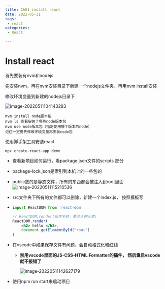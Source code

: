 ```yaml
---
title: Ch01 install react
date: 2022-05-11
tags:
 - react
categories:
 - React

---
```


# Install react

首先要装有nvm和nodejs

先安装nvm，再在nvm安装目录下新建一个nodejs文件夹，再用nvm install安装

修改环境变量到新建的nodejs目录下

![image-20220511104143293](https://markdown-1301334775.cos.eu-frankfurt.myqcloud.com/image-20220511104143293.png)



```pow
nvm install node版本包
nvm ls 查看安装了哪些node版本包
nvm use node版本包（指定使用哪个版本的node）
记住一定要先修改环境变量再安装node包
```





使用脚手架工具安装react

```power
npx create-react-app demo
```



+ 查看新项目如何运行，看package.json文件的scripts 部分

+ package-lock.json是索引到本机上的一些包的

+ public放的是静态文件，所有的东西都会被注入到root里面![image-20220511115210536](https://markdown-1301334775.cos.eu-frankfurt.myqcloud.com/image-20220511115210536.png)

+ src文件夹下所有的文件都可以删除，新建一个index.js， 按照模板写

+ ```jsx
  import ReactDOM from 'react-dom'
  
  // ReactDOM.render(组件名称，要注入的元素)
  ReactDOM.render(
      <h2> hello </h2>,
      document.getElementById("root")
  )
  ```
  
+ 在vscode中如果保存文件有问题，会自动格式化和红线

  + **禁用vscode里面的JS-CSS-HTML Formatter的插件， 然后重启vscode就不报错了**
  
    ![image-20220511142627179](https://markdown-1301334775.cos.eu-frankfurt.myqcloud.com/image-20220511142627179.png)



+ 使用npm run start来启动项目

